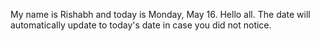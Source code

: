 My name is Rishabh and today is Monday, May 16. Hello all. The date will automatically update to today's date in case you did not notice.
